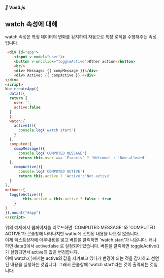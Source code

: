 ##### 🌵 Vue3.js


## watch 속성에 대해 
watch 속성은 특정 데이터의 변화를 감지하여 자동으로 특정 로직을 수행해주는 속성입니다.

```html
 <div id="app">
    <input v-model="user"/>
    <button v-on:click="toggleActive">Other action</button>
    <hr/>
    <div> Message: {{ compMessage }}</div>
    <div> Active: {{ compActive }} </div>
</div>
<script>
Vue.createApp({
  data(){
  return { 
    user:'',
    active:false
  }
  },
  watch:{
    active1(){
      console.log('watch start')
    }
  },
  computed:{
    compMessage(){
      console.log('COMPUTED MESSAGE')
      return this.user === 'Francis' ? 'Welcome' : 'Now allowed'
  },
    compActive(){
      console.log('COMPUTED ACTIVE')
      return this.active ? 'Active':'Not active'
  }
},
methods:{
  toggleActive(){
        this.active = this.active ? false : true
    }
}
}).mount("#app")
</script>
``` 

위의 예제에서 웹페이지를 리로드하면 'COMPUTED MESSAGE' 와 'COMPUTED ACTIVE'가 콘솔창에 나타나지만 wathc에 선언된 내용을 나오질 않습니다.   
이제 텍스트상자에 아무내용을 넣고 버튼을 클릭하면 'watch start'가 나옵니다. 왜냐하면 data()에서 active:false 로 설정되어 있습니다. 버튼을 클릭하면 toggleActive()가 실행되면서 active의 값을 변경합니다.    
이때 watch:{  }에서는 active의 값을 지켜보고 있다가 변경이 되는 것을 감지하고 선언된 내용을 실행하는 것입니다. 그래서 콘솔창에 'watch start'라는 것이 출력되는 것입니다. 
